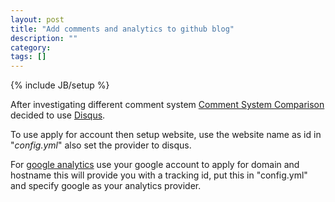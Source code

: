 ```yaml
---
layout: post
title: "Add comments and analytics to github blog"
description: ""
category: 
tags: []
---
```

{% include JB/setup %}

After investigating different comment system [Comment System Comparison](http://www.htpcbeginner.com/disqus-vs-livefyre-vs-facebook-comments/) decided to use [Disqus](https://disqus.com/home/settings/account/).

To use apply for account then setup website, use the website name as id in "_config.yml_" also set the provider to disqus.

For [google analytics](https://analytics.google.com) use your google account to apply for domain and hostname this will provide you with a tracking id, put this in "config.yml" and specify google as your analytics provider.



